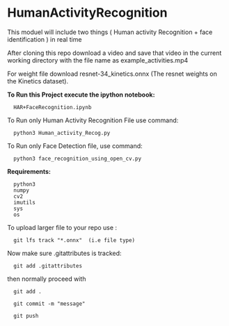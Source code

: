 # HumanActivityRecognition
This moduel will include two things ( Human activity Recognition + face identification ) in real time

After cloning this repo
download a video and save that video in the current working directory with the file name as example_activities.mp4 

For weight file download resnet-34_kinetics.onnx (The resnet weights on the Kinetics dataset).

**To Run this Project execute the ipython notebook:**
      
      HAR+FaceRecognition.ipynb

To Run only Human Activity Recognition File use command:

      python3 Human_activity_Recog.py 
      
To Run only Face Detection file, use command:

      python3 face_recognition_using_open_cv.py
      
      
**Requirements:**
      
      python3
      numpy
      cv2
      imutils
      sys
      os

To upload larger file to your repo
use : 

      git lfs track "*.onnx"  (i.e file type)

Now make sure .gitattributes is tracked:

      git add .gitattributes
      
then normally proceed with 

      git add .
      
      git commit -m "message"
      
      git push
